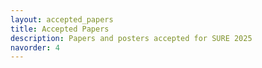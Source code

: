 ```yaml
---
layout: accepted_papers
title: Accepted Papers
description: Papers and posters accepted for SURE 2025
navorder: 4
---
```


